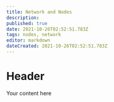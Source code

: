 ```yaml
---
title: Network and Nodes
description: 
published: true
date: 2021-10-26T02:52:51.783Z
tags: nodes, network
editor: markdown
dateCreated: 2021-10-26T02:52:51.783Z
---
```


# Header
Your content here